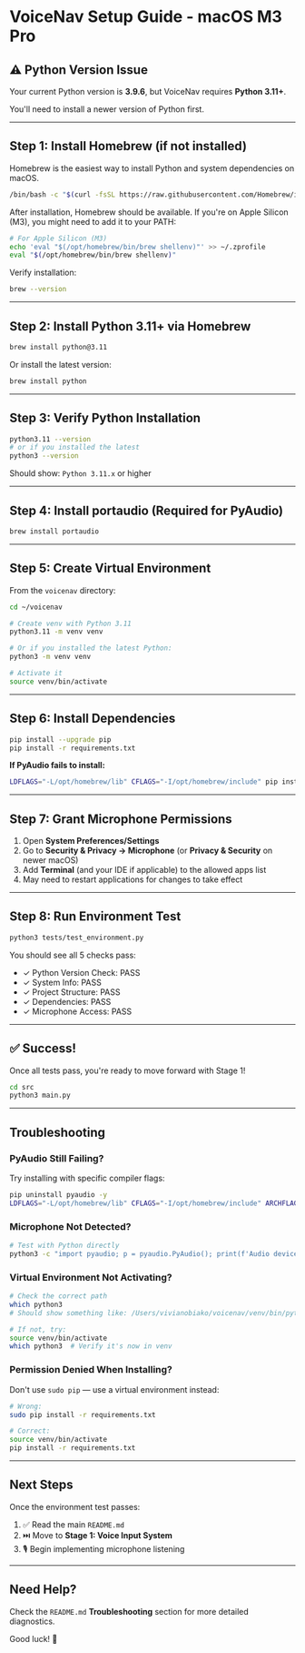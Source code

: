 # VoiceNav Setup Guide - macOS M3 Pro

## ⚠️ Python Version Issue

Your current Python version is **3.9.6**, but VoiceNav requires **Python 3.11+**.

You'll need to install a newer version of Python first.

---

## Step 1: Install Homebrew (if not installed)

Homebrew is the easiest way to install Python and system dependencies on macOS.

```bash
/bin/bash -c "$(curl -fsSL https://raw.githubusercontent.com/Homebrew/install/HEAD/install.sh)"
```

After installation, Homebrew should be available. If you're on Apple Silicon (M3), you might need to add it to your PATH:

```bash
# For Apple Silicon (M3)
echo 'eval "$(/opt/homebrew/bin/brew shellenv)"' >> ~/.zprofile
eval "$(/opt/homebrew/bin/brew shellenv)"
```

Verify installation:
```bash
brew --version
```

---

## Step 2: Install Python 3.11+ via Homebrew

```bash
brew install python@3.11
```

Or install the latest version:
```bash
brew install python
```

---

## Step 3: Verify Python Installation

```bash
python3.11 --version
# or if you installed the latest
python3 --version
```

Should show: `Python 3.11.x` or higher

---

## Step 4: Install portaudio (Required for PyAudio)

```bash
brew install portaudio
```

---

## Step 5: Create Virtual Environment

From the `voicenav` directory:

```bash
cd ~/voicenav

# Create venv with Python 3.11
python3.11 -m venv venv

# Or if you installed the latest Python:
python3 -m venv venv

# Activate it
source venv/bin/activate
```

---

## Step 6: Install Dependencies

```bash
pip install --upgrade pip
pip install -r requirements.txt
```

**If PyAudio fails to install:**

```bash
LDFLAGS="-L/opt/homebrew/lib" CFLAGS="-I/opt/homebrew/include" pip install pyaudio
```

---

## Step 7: Grant Microphone Permissions

1. Open **System Preferences/Settings**
2. Go to **Security & Privacy → Microphone** (or **Privacy & Security** on newer macOS)
3. Add **Terminal** (and your IDE if applicable) to the allowed apps list
4. May need to restart applications for changes to take effect

---

## Step 8: Run Environment Test

```bash
python3 tests/test_environment.py
```

You should see all 5 checks pass:
- ✓ Python Version Check: PASS
- ✓ System Info: PASS
- ✓ Project Structure: PASS
- ✓ Dependencies: PASS
- ✓ Microphone Access: PASS

---

## ✅ Success!

Once all tests pass, you're ready to move forward with Stage 1!

```bash
cd src
python3 main.py
```

---

## Troubleshooting

### PyAudio Still Failing?

Try installing with specific compiler flags:

```bash
pip uninstall pyaudio -y
LDFLAGS="-L/opt/homebrew/lib" CFLAGS="-I/opt/homebrew/include" ARCHFLAGS=-Qunused-arguments CFLAGS=-Qunused-arguments pip install pyaudio
```

### Microphone Not Detected?

```bash
# Test with Python directly
python3 -c "import pyaudio; p = pyaudio.PyAudio(); print(f'Audio devices: {p.get_device_count()}')"
```

### Virtual Environment Not Activating?

```bash
# Check the correct path
which python3
# Should show something like: /Users/vivianobiako/voicenav/venv/bin/python3

# If not, try:
source venv/bin/activate
which python3  # Verify it's now in venv
```

### Permission Denied When Installing?

Don't use `sudo pip` — use a virtual environment instead:

```bash
# Wrong:
sudo pip install -r requirements.txt

# Correct:
source venv/bin/activate
pip install -r requirements.txt
```

---

## Next Steps

Once the environment test passes:

1. ✅ Read the main `README.md`
2. ⏭️ Move to **Stage 1: Voice Input System**
3. 🎙️ Begin implementing microphone listening

---

## Need Help?

Check the `README.md` **Troubleshooting** section for more detailed diagnostics.

Good luck! 🚀
